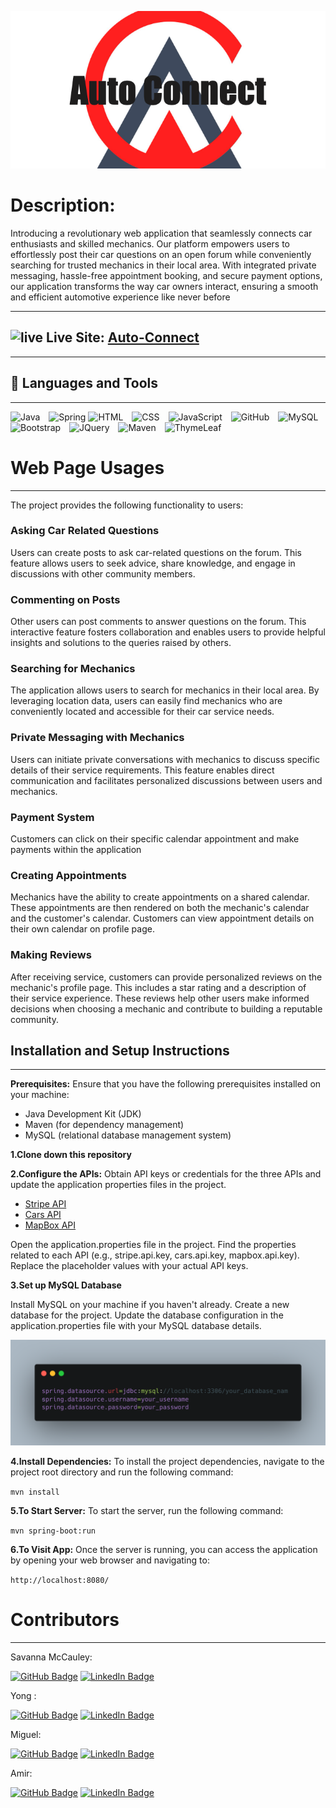 <div style="text-align: center;">

![Auto_Connect.png](src/main/resources/static/img/Auto_Connect.png)
</div>

# Description:

Introducing a revolutionary web application that seamlessly connects car enthusiasts and skilled mechanics. Our platform
empowers users to effortlessly post their car questions on an open forum while conveniently searching for trusted
mechanics in their local area. With integrated private messaging, hassle-free appointment booking, and secure payment
options, our application transforms the way car owners interact, ensuring a smooth and efficient automotive experience
like never before
***


## <img alt="live" width="50px" src="https://img.icons8.com/?size=512&id=HAdDrhGGO64N&format=png"/> Live Site: [Auto-Connect](https://www.auto-connect.org)
***

## 🧰 Languages and Tools

***
<img alt="Java" width="60px" style="margin-right:10px;" src="https://cdn.jsdelivr.net/gh/devicons/devicon/icons/java/java-original.svg"/>
<img alt="Spring" width="60px " src="https://cdn.jsdelivr.net/gh/devicons/devicon/icons/spring/spring-original.svg" />
<img alt="HTML" width="60px" style="margin-right:10px;" src="https://cdn.jsdelivr.net/gh/devicons/devicon/icons/html5/html5-original-wordmark.svg" /> 
<img alt="CSS" width="60px" style="margin-right:10px;" src="https://cdn.jsdelivr.net/gh/devicons/devicon/icons/css3/css3-original-wordmark.svg" />
<img alt="JavaScript" width="60px" style="margin-right:10px;" src="https://cdn.jsdelivr.net/gh/devicons/devicon/icons/javascript/javascript-plain.svg" />
<img alt="GitHub" width="60px" style="margin-right:10px;" src="https://cdn.jsdelivr.net/gh/devicons/devicon/icons/github/github-original.svg" />
<img alt="MySQL" width="60px" style="margin-right:10px;" src="https://cdn.jsdelivr.net/gh/devicons/devicon/icons/mysql/mysql-original.svg" />
<img alt="Bootstrap" width="60px" style="margin-right:10px;" src="https://cdn.jsdelivr.net/gh/devicons/devicon/icons/bootstrap/bootstrap-original-wordmark.svg" />
<img alt="JQuery" width="60px" style="margin-right:10px;" src="https://cdn.jsdelivr.net/gh/devicons/devicon/icons/jquery/jquery-original-wordmark.svg" />
<img alt="Maven" width="60px" height="60" style="margin-right:10px;" src="https://i0.wp.com/blog.knoldus.com/wp-content/uploads/2021/09/maven.png?w=512&ssl=1"/>
<img alt="ThymeLeaf" width="60px" style="margin-right:10px;"src="https://www.thymeleaf.org/images/thymeleaf.png"/>


# Web Page Usages

***
The project provides the following functionality to users:

### Asking Car Related Questions

Users can create posts to ask car-related questions on the forum. This feature allows users to seek advice, share
knowledge, and engage in discussions with other community members.

### Commenting on Posts

Other users can post comments to answer questions on the forum. This interactive feature fosters collaboration and
enables users to provide helpful insights and solutions to the queries raised by others.

### Searching for Mechanics

The application allows users to search for mechanics in their local area. By leveraging location data, users can easily
find mechanics who are conveniently located and accessible for their car service needs.

### Private Messaging with Mechanics

Users can initiate private conversations with mechanics to discuss specific details of their service requirements. This
feature enables direct communication and facilitates personalized discussions between users and mechanics.

### Payment System

Customers can click on their specific calendar appointment and make payments within the application

### Creating Appointments

Mechanics have the ability to create appointments on a shared calendar. These appointments are then rendered on both the
mechanic's calendar and the customer's calendar. Customers can view appointment details on their own calendar on profile
page.

### Making Reviews

After receiving service, customers can provide personalized reviews on the mechanic's profile page. This includes a star
rating and a description of their service experience. These reviews help other users make informed decisions when
choosing a mechanic and contribute to building a reputable community.

## Installation and Setup Instructions

***

<strong>Prerequisites:</strong> Ensure that you have the following prerequisites installed on your machine:

* Java Development Kit (JDK)
* Maven (for dependency management)
* MySQL (relational database management system)

**1.Clone down this repository**

**2.Configure the APIs:** Obtain API keys or credentials for the three APIs and update the application properties files in
the project.

* [Stripe API](https://stripe.com/docs/keys)
* [Cars API](https://rapidapi.com/principalapis/api/car-data/pricing/)
* [MapBox API](https://www.mapbox.com/)

Open the application.properties file in the project.
Find the properties related to each API (e.g., stripe.api.key, cars.api.key, mapbox.api.key).
Replace the placeholder values with your actual API keys.

**3.Set up MySQL Database**

Install MySQL on your machine if you haven't already.
Create a new database for the project.
Update the database configuration in the application.properties file with your MySQL database details.

![carbon.png](src/main/resources/static/img/carbon.png)

**4.Install Dependencies:**
To install the project dependencies, navigate to the project root directory and run the following command:

`mvn install`

**5.To Start Server:**
To start the server, run the following command:

`mvn spring-boot:run`

**6.To Visit App:**
Once the server is running, you can access the application by opening your web browser and navigating to:

`http://localhost:8080/`


# Contributors

***
Savanna McCauley:

[![GitHub Badge](https://img.shields.io/badge/GitHub-100000?style=for-the-badge&logo=github&logoColor=white)](https://github.com/savannamccauley)  [![LinkedIn Badge](https://img.shields.io/badge/LinkedIn-0077B5?style=for-the-badge&logo=linkedin&logoColor=white)](https://www.linkedin.com/in/savanna-mccauley/)

Yong :

[![GitHub Badge](https://img.shields.io/badge/GitHub-100000?style=for-the-badge&logo=github&logoColor=white)](https://github.com/yong197578)  [![LinkedIn Badge](https://img.shields.io/badge/LinkedIn-0077B5?style=for-the-badge&logo=linkedin&logoColor=white)](https://www.linkedin.com/in/yong-s-choi/)

Miguel:

[![GitHub Badge](https://img.shields.io/badge/GitHub-100000?style=for-the-badge&logo=github&logoColor=white)](https://github.com/MiguelG87)  [![LinkedIn Badge](https://img.shields.io/badge/LinkedIn-0077B5?style=for-the-badge&logo=linkedin&logoColor=white)](https://www.linkedin.com/in/savanna-mccauley/)

Amir:

[![GitHub Badge](https://img.shields.io/badge/GitHub-100000?style=for-the-badge&logo=github&logoColor=white)](https://github.com/savannamccauley)  [![LinkedIn Badge](https://img.shields.io/badge/LinkedIn-0077B5?style=for-the-badge&logo=linkedin&logoColor=white)](https://www.linkedin.com/in/miguel-gutierrez-/)







